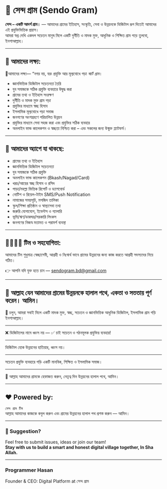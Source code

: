 # 🌾 সেন্দ গ্রাম (Sendo Gram)

**সেন্দ – একটি আদর্শ গ্রাম।** — আমাদের গ্রামের ইতিহাস, সংস্কৃতি, সেবা ও উন্নয়নকে ডিজিটাল রূপ দিতেই আমাদের এই প্রযুক্তিভিত্তিক প্রয়াস।  
আমরা স্বপ্ন দেখি একদল সচেতন মানুষ মিলে একটি দুর্নীতি ও মাদক মুক্ত, আধুনিক ও শিক্ষিত গ্রাম গড়ে তুলবো, ইনশাআল্লাহ।

---

## 🎯 আমাদের লক্ষ্য:
🎯আমাদের লক্ষ্য—
“নগর নয়, বরং প্রযুক্তি আর মূল্যবোধে গড়া *স্মার্ট গ্রাম*।
* জ্ঞানভিত্তিক ডিজিটাল সচেতনতা তৈরি
* যুব সমাজকে সঠিক প্রযুক্তি ব্যবহারে উদ্বুদ্ধ করা
* গ্রামের তথ্য ও ইতিহাস সংরক্ষণ
* দুর্নীতি ও মাদক মুক্ত গ্রাম গড়া
* প্রযুক্তির মাধ্যমে স্বচ্ছ হিসাব
* ইসলামিক মূল্যবোধে গড়া সমাজ
* জনগণের অংশগ্রহণে পরিচালিত উন্নয়ন
* প্রযুক্তির মাধ্যমে সেবা সহজ করা এবং প্রযুক্তির সঠিক ব্যবহার
* অনলাইন ফান্ড কালেকশন ও স্বচ্ছতা নিশ্চিত করা
  – এবং সকলের জন্য উন্মুক্ত প্ল্যাটফর্ম।

---

## 📱 আমাদের অ্যাপে যা থাকছে:
- গ্রামের তথ্য ও ইতিহাস
- জ্ঞানভিত্তিক ডিজিটাল সচেতনতা
- যুব সমাজকে সঠিক প্রযুক্তি
- অনলাইন ফান্ড কালেকশন (Bkash/Nagad/Card)
- খরচ/আয়ের স্বচ্ছ হিসাব ও রসিদ
- পাড়া/মহল্লা ভিত্তিক রিপোর্ট ও ড্যাশবোর্ড
- নোটিশ ও রিয়েল-টাইম SMS/Push Notification
- নামাজের সময়সূচি, মসজিদ তালিকা
- স্কুল/শিক্ষা প্রতিষ্ঠান ও স্বাস্থ্যসেবা তথ্য
- জরুরি যোগাযোগ, ইভেন্টস ও গ্যালারি
- ভূমি/ঋণ/ডাকঘর/সরকারি লিংকস
- জনগণের নিজস্ব মতামত ও পরামর্শ ব্যবস্থা

---

## 👨‍👩‍👧‍👦 টিম ও সহযোগিতা:
আমাদের টিম শুধুমাত্র স্বেচ্ছাসেবী, আগ্রহী ও নিঃস্বার্থ ভাবে গ্রামের উন্নয়নের জন্য কাজ করতে আগ্রহী সদস্যদের নিয়ে গঠিত।

👉 আপনি যদি যুক্ত হতে চান — [sendogram.bd@gmail.com](#)

---

🤲 আল্লাহ যেন আমাদের গ্রামের উন্নয়নকে হালাল পথে, একতা ও সততায় পূর্ণ করেন।
আমিন।
---

📌 চলুন, আমরা সবাই মিলে একটি মাদক মুক্ত, স্বচ্ছ, সচেতন ও জ্ঞানভিত্তিক আধুনিক ডিজিটাল, ইসলামিক গ্রাম গড়ি ইনশাআল্লাহ।

---
❌ ডিজিটালের নামে ধ্বংস নয় — ✅ চাই সচেতন ও গঠনমূলক প্রযুক্তির ব্যবহার!

---
ডিজিটাল হোক উন্নয়নের হাতিয়ার, ধ্বংস নয়।

---
সচেতন প্রযুক্তি ব্যবহারে গড়ি একটি মানবিক, শিক্ষিত ও ইসলামিক সমাজ।

---
🤲 আল্লাহ আমাদের গ্রামকে হেফাজত করুন, নেতৃত্ব দিন উন্নয়নের হালাল পথে, আমিন।

---

## ❤️ Powered by:
`সেন্দ গ্রাম টিম`  
আল্লাহ আমাদের কাজকে কবুল করুন এবং গ্রামের উন্নয়নের হালাল পথ প্রশস্ত করুন — আমিন।

---
### 📌 Suggestion?
Feel free to submit issues, ideas or join our team!  
**Stay with us to build a smart and honest digital village together, In Sha Allah.**

---
### Programmer Hasan
Founder & CEO: Digital Platform at সেন্দ গ্রাম
